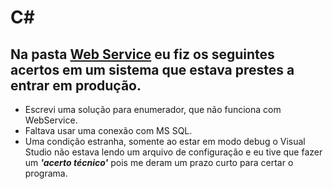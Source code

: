 # C#

## Na pasta [Web Service](https://github.com/freric-51/Csharp/tree/main/Web%20Service) eu fiz os seguintes acertos em um sistema que estava prestes a entrar em produção.

- Escrevi uma solução para enumerador, que não funciona com WebService.
- Faltava usar uma conexão com MS SQL.
- Uma condição estranha, somente ao estar em modo debug o Visual Studio não estava lendo um arquivo de configuração e eu tive que fazer um ***'acerto técnico'*** pois me deram um prazo curto para certar o programa.
